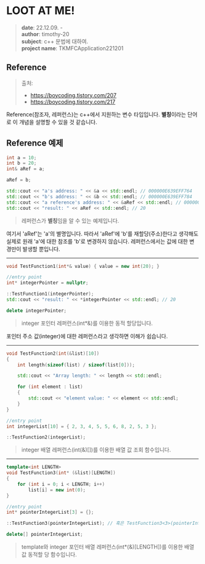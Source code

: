 # LOOT AT ME!

> **date**: 22.12.09. - <br>
> **author**: timothy-20 <br>
> **subject**: c++ 문법에 대하여.<br>
> **project name**: TKMFCApplication221201

Reference
---

> 출처:
> - https://boycoding.tistory.com/207
> - https://boycoding.tistory.com/217

Reference(참조자, 레퍼런스)는 c++에서 지원하는 변수 타입입니다. **별칭**이라는 단어로 이 개념을 설명할 수 있을 것 같습니다.

Reference 예제
---

```c++
int a = 10;
int b = 20;
int& aRef = a;

aRef = b;

std::cout << "a's address: " << &a << std::endl; // 000000E639EFF764
std::cout << "b's address: " << &b << std::endl; // 000000E639EFF784
std::cout << "a reference's address: " << &aRef << std::endl; // 000000E639EFF764
std::cout << "result: " << aRef << std::endl; // 20
```
> 레퍼런스가 **별칭**임을 알 수 있는 예제입니다.

여기서 'aRef'는 'a'의 별명입니다. 따라서 'aRef'에 'b'를 재할당(주소)한다고 생각해도 실제로 원래 'a'에 대한 참조를 'b'로 변경하지 않습니다.
레퍼런스에서는 값에 대한 변경만이 발생할 뿐입니다.

---

```c++
void TestFunction1(int*& value) { value = new int(20); }

//entry point
int* integerPointer = nullptr;

::TestFunction1(integerPointer);
std::cout << "result: " << *integerPointer << std::endl; // 20

delete integerPointer;
```
> integer 포인터 레퍼런스(int*&)를 이용한 동적 할당입니다.

포인터 주소 값(integer)에 대한 레퍼런스라고 생각하면 이해가 쉽습니다. 

---
```c++
void TestFunction2(int(&list)[10])
{
	int length(sizeof(list) / sizeof(list[0]));

	std::cout << "Array length: " << length << std::endl;

	for (int element : list)
	{
		std::cout << "element value: " << element << std::endl;
	}
}

//entry point
int integerList[10] = { 2, 3, 4, 5, 5, 6, 8, 2, 5, 3 };

::TestFunction2(integerList);
```
> integer 배열 레퍼런스(int(&)[])를 이용한 배열 값 조회 함수입니다.
---
```c++
template<int LENGTH>
void TestFunction3(int* (&list)[LENGTH])
{
	for (int i = 0; i < LENGTH; i++)
        list[i] = new int(0);
}

//entry point
int* pointerIntegerList[3] = {};

::TestFunction3(pointerIntegerList); // 혹은 TestFunction3<3>(pointerIntegerList);

delete[] pointerIntegerList;
```
> template와 integer 포인터 배열 레퍼런스(int*(&)[LENGTH])를 이용한 배열 값 동적할 당 함수입니다.
